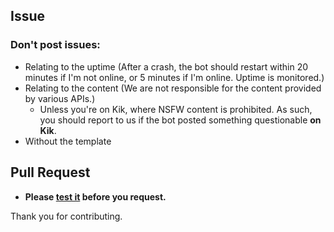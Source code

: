 ## Issue
### Don't post issues:
* Relating to the uptime (After a crash, the bot should restart within 20 minutes if I'm not online, or 5 minutes if I'm online. Uptime is monitored.)
* Relating to the content (We are not responsible for the content provided by various APIs.)
  * Unless you're on Kik, where NSFW content is prohibited. As such, you should report to us if the bot posted something questionable **on Kik**.
* Without the template

## Pull Request
* **Please [test it](https://docs.microsoft.com/en-us/bot-framework/debug-bots-emulator) before you request.**

Thank you for contributing.
